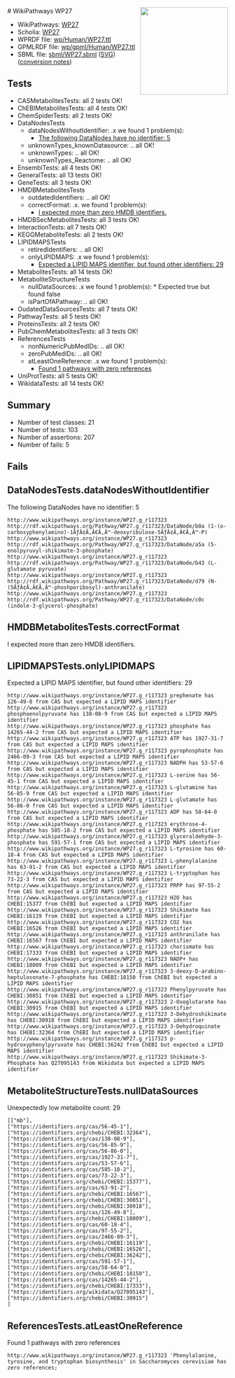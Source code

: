 <img style="float: right; width: 200px" src="../logo.png" />
# WikiPathways WP27

* WikiPathways: [WP27](https://identifiers.org/wikipathways:WP27)
* Scholia: [WP27](https://scholia.toolforge.org/wikipathways/WP27)
* WPRDF file: [wp/Human/WP27.ttl](../wp/Human/WP27.ttl)
* GPMLRDF file: [wp/gpml/Human/WP27.ttl](../wp/gpml/Human/WP27.ttl)
* SBML file: [sbml/WP27.sbml](../sbml/WP27.sbml) ([SVG](../sbml/WP27.svg)) ([conversion notes](../sbml/WP27.txt))

## Tests
* CASMetabolitesTests: all 2 tests OK!
* ChEBIMetabolitesTests: all 4 tests OK!
* ChemSpiderTests: all 2 tests OK!
* DataNodesTests
    * dataNodesWithoutIdentifier: .x we found 1 problem(s):
        * [The following DataNodes have no identifier: 5](#d2d32fa4)
    * unknownTypes_knownDatasource: .. all OK!
    * unknownTypes: .. all OK!
    * unknownTypes_Reactome: .. all OK!
* EnsemblTests: all 4 tests OK!
* GeneralTests: all 13 tests OK!
* GeneTests: all 3 tests OK!
* HMDBMetabolitesTests
    * outdatedIdentifiers: .. all OK!
    * correctFormat: .x. we found 1 problem(s):
        * [I expected more than zero HMDB identifiers.](#ad154c1e)
* HMDBSecMetabolitesTests: all 3 tests OK!
* InteractionTests: all 7 tests OK!
* KEGGMetaboliteTests: all 2 tests OK!
* LIPIDMAPSTests
    * retiredIdentifiers: .. all OK!
    * onlyLIPIDMAPS: .x we found 1 problem(s):
        * [Expected a LIPID MAPS identifier, but found other identifiers: 29](#d0bfb6a0)
* MetabolitesTests: all 14 tests OK!
* MetaboliteStructureTests
    * nullDataSources: .x we found 1 problem(s):
            * Expected true but found false
    * isPartOfAPathway: .. all OK!
* OudatedDataSourcesTests: all 7 tests OK!
* PathwayTests: all 5 tests OK!
* ProteinsTests: all 2 tests OK!
* PubChemMetabolitesTests: all 3 tests OK!
* ReferencesTests
    * nonNumericPubMedIDs: .. all OK!
    * zeroPubMedIDs: .. all OK!
    * atLeastOneReference: .x we found 1 problem(s):
        * [Found 1 pathways with zero references](#35eb778e)
* UniProtTests: all 5 tests OK!
* WikidataTests: all 14 tests OK!


## Summary

* Number of test classes: 21
* Number of tests: 103
* Number of assertions: 207
* Number of fails: 5

## Fails

<a name="d2d32fa4" />

## DataNodesTests.dataNodesWithoutIdentifier

The following DataNodes have no identifier: 5
```
http://www.wikipathways.org/instance/WP27.g_r117323 http://rdf.wikipathways.org/Pathway/WP27.g_r117323/DataNode/b0a (1-(o-carbosyphenylamino)-1ÃƒÂ¢Ã‚Â€Ã‚Â™-deoxyribulose-5ÃƒÂ¢Ã‚Â€Ã‚Â™-P)
http://www.wikipathways.org/instance/WP27.g_r117323 http://rdf.wikipathways.org/Pathway/WP27.g_r117323/DataNode/a5a (5-enolpyruvyl-shikimate-3-phosphate)
http://www.wikipathways.org/instance/WP27.g_r117323 http://rdf.wikipathways.org/Pathway/WP27.g_r117323/DataNode/b43 (L-glutamate pyruvate)
http://www.wikipathways.org/instance/WP27.g_r117323 http://rdf.wikipathways.org/Pathway/WP27.g_r117323/DataNode/d79 (N-(5ÃƒÂ¢Ã‚Â€Ã‚Â™-phoshporibosyl)-anthranilate)
http://www.wikipathways.org/instance/WP27.g_r117323 http://rdf.wikipathways.org/Pathway/WP27.g_r117323/DataNode/c0c (indole-3-glycerol-phosphate)
```

<a name="ad154c1e" />

## HMDBMetabolitesTests.correctFormat

I expected more than zero HMDB identifiers.
<a name="d0bfb6a0" />

## LIPIDMAPSTests.onlyLIPIDMAPS

Expected a LIPID MAPS identifier, but found other identifiers: 29
```
http://www.wikipathways.org/instance/WP27.g_r117323 prephenate has 126-49-8 from CAS but expected a LIPID MAPS identifier
http://www.wikipathways.org/instance/WP27.g_r117323 phosphoenolpyruvate has 138-08-9 from CAS but expected a LIPID MAPS identifier
http://www.wikipathways.org/instance/WP27.g_r117323 phosphate has 14265-44-2 from CAS but expected a LIPID MAPS identifier
http://www.wikipathways.org/instance/WP27.g_r117323 ATP has 1927-31-7 from CAS but expected a LIPID MAPS identifier
http://www.wikipathways.org/instance/WP27.g_r117323 pyrophosphate has 2466-09-3 from CAS but expected a LIPID MAPS identifier
http://www.wikipathways.org/instance/WP27.g_r117323 NADPH has 53-57-6 from CAS but expected a LIPID MAPS identifier
http://www.wikipathways.org/instance/WP27.g_r117323 L-serine has 56-45-1 from CAS but expected a LIPID MAPS identifier
http://www.wikipathways.org/instance/WP27.g_r117323 L-glutamine has 56-85-9 from CAS but expected a LIPID MAPS identifier
http://www.wikipathways.org/instance/WP27.g_r117323 L-glutamate has 56-86-0 from CAS but expected a LIPID MAPS identifier
http://www.wikipathways.org/instance/WP27.g_r117323 ADP has 58-64-0 from CAS but expected a LIPID MAPS identifier
http://www.wikipathways.org/instance/WP27.g_r117323 erythrose-4-phosphate has 585-18-2 from CAS but expected a LIPID MAPS identifier
http://www.wikipathways.org/instance/WP27.g_r117323 glyceraldehyde-3-phosphate has 591-57-1 from CAS but expected a LIPID MAPS identifier
http://www.wikipathways.org/instance/WP27.g_r117323 L-tyrosine has 60-18-4 from CAS but expected a LIPID MAPS identifier
http://www.wikipathways.org/instance/WP27.g_r117323 L-phenylalanine has 63-91-2 from CAS but expected a LIPID MAPS identifier
http://www.wikipathways.org/instance/WP27.g_r117323 L-tryptophan has 73-22-3 from CAS but expected a LIPID MAPS identifier
http://www.wikipathways.org/instance/WP27.g_r117323 PRPP has 97-55-2 from CAS but expected a LIPID MAPS identifier
http://www.wikipathways.org/instance/WP27.g_r117323 H2O has CHEBI:15377 from ChEBI but expected a LIPID MAPS identifier
http://www.wikipathways.org/instance/WP27.g_r117323 Shikimate has CHEBI:16119 from ChEBI but expected a LIPID MAPS identifier
http://www.wikipathways.org/instance/WP27.g_r117323 CO2 has CHEBI:16526 from ChEBI but expected a LIPID MAPS identifier
http://www.wikipathways.org/instance/WP27.g_r117323 anthranilate has CHEBI:16567 from ChEBI but expected a LIPID MAPS identifier
http://www.wikipathways.org/instance/WP27.g_r117323 chorismate has CHEBI:17333 from ChEBI but expected a LIPID MAPS identifier
http://www.wikipathways.org/instance/WP27.g_r117323 NADP+ has CHEBI:18009 from ChEBI but expected a LIPID MAPS identifier
http://www.wikipathways.org/instance/WP27.g_r117323 3-deoxy-D-arabino-heptulosonate-7-phosphate has CHEBI:18150 from ChEBI but expected a LIPID MAPS identifier
http://www.wikipathways.org/instance/WP27.g_r117323 Phenylpyruvate has CHEBI:30851 from ChEBI but expected a LIPID MAPS identifier
http://www.wikipathways.org/instance/WP27.g_r117323 2-Oxoglutarate has CHEBI:30915 from ChEBI but expected a LIPID MAPS identifier
http://www.wikipathways.org/instance/WP27.g_r117323 3-Dehydroshikimate has CHEBI:30918 from ChEBI but expected a LIPID MAPS identifier
http://www.wikipathways.org/instance/WP27.g_r117323 3-Dehydroquinate has CHEBI:32364 from ChEBI but expected a LIPID MAPS identifier
http://www.wikipathways.org/instance/WP27.g_r117323 p-hydroxyphenylpyruvate has CHEBI:36242 from ChEBI but expected a LIPID MAPS identifier
http://www.wikipathways.org/instance/WP27.g_r117323 Shikimate-3-Phosphate has Q27095143 from Wikidata but expected a LIPID MAPS identifier
```

<a name="919041b1" />

## MetaboliteStructureTests.nullDataSources

Unexpectedly low metabolite count: 29
```
[["mb"],
["https://identifiers.org/cas/56-45-1"],
["https://identifiers.org/chebi/CHEBI:32364"],
["https://identifiers.org/cas/138-08-9"],
["https://identifiers.org/cas/56-85-9"],
["https://identifiers.org/cas/56-86-0"],
["https://identifiers.org/cas/1927-31-7"],
["https://identifiers.org/cas/53-57-6"],
["https://identifiers.org/cas/585-18-2"],
["https://identifiers.org/cas/73-22-3"],
["https://identifiers.org/chebi/CHEBI:15377"],
["https://identifiers.org/cas/63-91-2"],
["https://identifiers.org/chebi/CHEBI:16567"],
["https://identifiers.org/chebi/CHEBI:30851"],
["https://identifiers.org/chebi/CHEBI:30918"],
["https://identifiers.org/cas/126-49-8"],
["https://identifiers.org/chebi/CHEBI:18009"],
["https://identifiers.org/cas/60-18-4"],
["https://identifiers.org/cas/97-55-2"],
["https://identifiers.org/cas/2466-09-3"],
["https://identifiers.org/chebi/CHEBI:16119"],
["https://identifiers.org/chebi/CHEBI:16526"],
["https://identifiers.org/chebi/CHEBI:36242"],
["https://identifiers.org/cas/591-57-1"],
["https://identifiers.org/cas/58-64-0"],
["https://identifiers.org/chebi/CHEBI:18150"],
["https://identifiers.org/cas/14265-44-2"],
["https://identifiers.org/chebi/CHEBI:17333"],
["https://identifiers.org/wikidata/Q27095143"],
["https://identifiers.org/chebi/CHEBI:30915"]
]
```

<a name="35eb778e" />

## ReferencesTests.atLeastOneReference

Found 1 pathways with zero references
```
http://www.wikipathways.org/instance/WP27.g_r117323 'Phenylalanine, tyrosine, and tryptophan biosynthesis' in Saccharomyces cerevisiae has zero references; 
```

